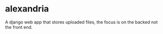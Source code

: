 # alexandria
A django web app that stores uploaded files, the focus is on the backed not the front end.
